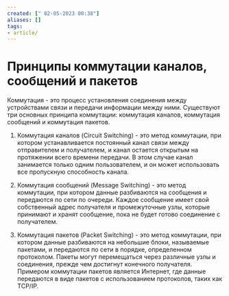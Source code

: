 ```yaml
---
created: [" 02-05-2023 00:38"]
aliases: []
tags:
- article/
---
```


# Принципы коммутации каналов, сообщений и пакетов

Коммутация - это процесс установления соединения между устройствами связи и передачи информации между ними. Существуют три основных принципа коммутации: коммутация каналов, коммутация сообщений и коммутация пакетов.

1.  Коммутация каналов (Circuit Switching) - это метод коммутации, при котором устанавливается постоянный канал связи между отправителем и получателем, и канал остается открытым на протяжении всего времени передачи. В этом случае канал занимается только одним пользователем, и он может использовать все пропускную способность канала.
    
2.  Коммутация сообщений (Message Switching) - это метод коммутации, при котором данные разбиваются на сообщения и передаются по сети по очереди. Каждое сообщение имеет свой собственный адрес получателя и промежуточные узлы, которые принимают и хранят сообщение, пока не будет готово соединение с получателем.
    
3.  Коммутация пакетов (Packet Switching) - это метод коммутации, при котором данные разбиваются на небольшие блоки, называемые пакетами, и передаются по сети в порядке, определенном протоколом. Пакеты могут перемещаться через различные узлы и соединения, прежде чем достигнут конечного получателя. Примером коммутации пакетов является Интернет, где данные передаются в виде пакетов с использованием протоколов, таких как TCP/IP.
